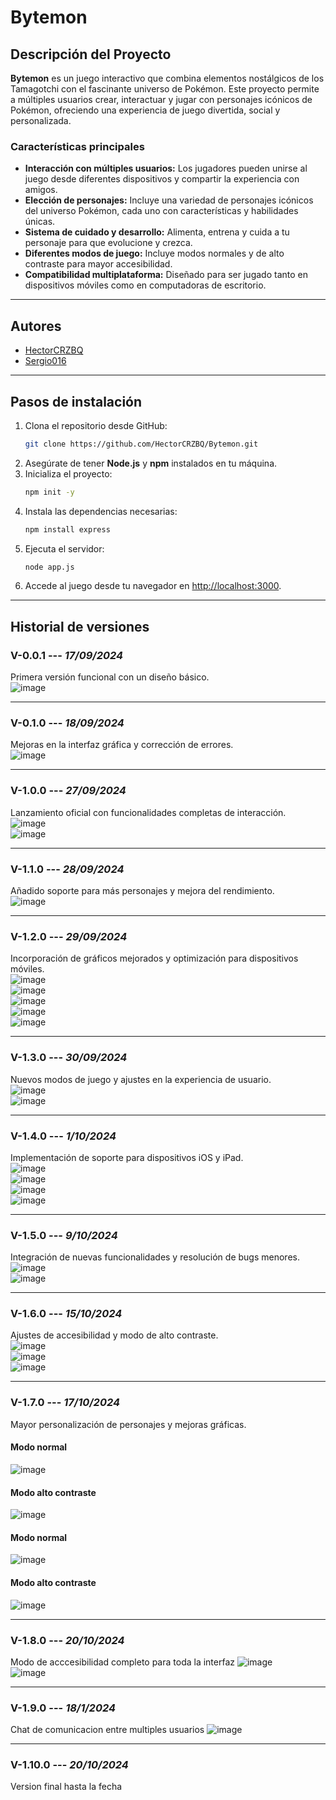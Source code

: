 # Bytemon

## **Descripción del Proyecto**

**Bytemon** es un juego interactivo que combina elementos nostálgicos de los Tamagotchi con el fascinante universo de Pokémon. Este proyecto permite a múltiples usuarios crear, interactuar y jugar con personajes icónicos de Pokémon, ofreciendo una experiencia de juego divertida, social y personalizada.

### **Características principales**
- **Interacción con múltiples usuarios:** Los jugadores pueden unirse al juego desde diferentes dispositivos y compartir la experiencia con amigos.
- **Elección de personajes:** Incluye una variedad de personajes icónicos del universo Pokémon, cada uno con características y habilidades únicas.
- **Sistema de cuidado y desarrollo:** Alimenta, entrena y cuida a tu personaje para que evolucione y crezca.
- **Diferentes modos de juego:** Incluye modos normales y de alto contraste para mayor accesibilidad.
- **Compatibilidad multiplataforma:** Diseñado para ser jugado tanto en dispositivos móviles como en computadoras de escritorio.

---

## **Autores**
- [HectorCRZBQ](https://github.com/HectorCRZBQ)
- [Sergio016](https://github.com/Sergio016)

---

## **Pasos de instalación**

1. Clona el repositorio desde GitHub:
   ```bash
   git clone https://github.com/HectorCRZBQ/Bytemon.git
   ```
2. Asegúrate de tener **Node.js** y **npm** instalados en tu máquina.
3. Inicializa el proyecto:
   ```bash
   npm init -y
   ```
4. Instala las dependencias necesarias:
   ```bash
   npm install express
   ```
5. Ejecuta el servidor:
   ```bash
   node app.js
   ```
6. Accede al juego desde tu navegador en [http://localhost:3000](http://localhost:3000).

---

## **Historial de versiones**

### **V-0.0.1** --- *17/09/2024*
Primera versión funcional con un diseño básico.  
![image](https://github.com/user-attachments/assets/12583302-e602-4e30-ae15-7ce01ed1e1db)

---

### **V-0.1.0** --- *18/09/2024*
Mejoras en la interfaz gráfica y corrección de errores.  
![image](https://github.com/user-attachments/assets/b8a749e2-2c6b-4896-9f20-485bf0f869be)

---

### **V-1.0.0** --- *27/09/2024*
Lanzamiento oficial con funcionalidades completas de interacción.  
![image](https://github.com/user-attachments/assets/44f0f9cc-8d5c-447a-9cd9-d68297f72aa3)  
![image](https://github.com/user-attachments/assets/4b04940c-3087-4eab-b3c7-539aa329a93b)

---

### **V-1.1.0** --- *28/09/2024*
Añadido soporte para más personajes y mejora del rendimiento.  
![image](https://github.com/user-attachments/assets/dc0ebc81-f0eb-4e4a-b206-93521d717065)

---

### **V-1.2.0** --- *29/09/2024*
Incorporación de gráficos mejorados y optimización para dispositivos móviles.  
![image](https://github.com/user-attachments/assets/6df6ff16-e9c7-4e72-a841-2925606ac360)  
![image](https://github.com/user-attachments/assets/c14b177d-8aea-47c4-9b19-bae510043a7e)  
![image](https://github.com/user-attachments/assets/93cc57da-627c-4718-bbc0-6cf02d9e4ffc)  
![image](https://github.com/user-attachments/assets/947ea122-ed0a-4f65-9fb2-8b66104b1b9c)  
![image](https://github.com/user-attachments/assets/ec84be95-9e04-4276-83a8-1c01572e01cc)

---

### **V-1.3.0** --- *30/09/2024*
Nuevos modos de juego y ajustes en la experiencia de usuario.  
![image](https://github.com/user-attachments/assets/5f94d4fa-b616-437a-9f1e-0c8152cb2c16)  
![image](https://github.com/user-attachments/assets/9e28c5a3-7304-4e50-934a-740a7f57f044)

---

### **V-1.4.0** --- *1/10/2024*
Implementación de soporte para dispositivos iOS y iPad.  
![image](https://github.com/user-attachments/assets/1beae698-89d8-414b-b2e4-5411074b0248)  
![image](https://github.com/user-attachments/assets/999f5a55-c75f-4681-a736-ea9374677730)  
![image](https://github.com/user-attachments/assets/7e5d1874-5fb4-4265-a6eb-6e4a7a0df0f4)  
![image](https://github.com/user-attachments/assets/c82c91d7-09ce-470d-9693-639f0201a24c)

---

### **V-1.5.0** --- *9/10/2024*
Integración de nuevas funcionalidades y resolución de bugs menores.  
![image](https://github.com/user-attachments/assets/d61e8f06-101d-482c-bcbe-cbeb91e14937)  
![image](https://github.com/user-attachments/assets/5a5787d3-0997-4907-830e-f453bdb7cf5c)

---

### **V-1.6.0** --- *15/10/2024*
Ajustes de accesibilidad y modo de alto contraste.  
![image](https://github.com/user-attachments/assets/95ad3a5b-2d46-4704-ad91-1ae33e162f0c)  
![image](https://github.com/user-attachments/assets/6d9de33b-86ab-4c2e-8e50-6d78e313994b)  
![image](https://github.com/user-attachments/assets/f1458fc8-1e9b-40e5-a47b-3b361ddbba23)

---

### **V-1.7.0** --- *17/10/2024*
Mayor personalización de personajes y mejoras gráficas.  
#### Modo normal  
![image](https://github.com/user-attachments/assets/dc0e268c-ff04-4e98-b6ea-7efbbfa6c94b)  
#### Modo alto contraste  
![image](https://github.com/user-attachments/assets/236c8316-1a7a-408c-85bd-5d7125c55369)  
#### Modo normal  
![image](https://github.com/user-attachments/assets/b8d5c079-e593-4438-8358-f3753c48ce0f)  
#### Modo alto contraste  
![image](https://github.com/user-attachments/assets/f209ac45-a640-4bd0-b095-91bf23a1f0f2)

---

### **V-1.8.0** --- *20/10/2024*
Modo de acccesibilidad completo para toda la interfaz 
![image](https://github.com/user-attachments/assets/c25be6b8-5c7d-4857-8d5d-a22a09a9b244)  
![image](https://github.com/user-attachments/assets/20707074-63c8-4854-8bb7-254f55d31217)

---

### **V-1.9.0** --- *18/1/2024*
Chat de comunicacion entre multiples usuarios 
![image](https://github.com/user-attachments/assets/90dcf66c-86a6-41d8-b32f-ca62ec5a2c0f)

---

### **V-1.10.0** --- *20/10/2024*
Version final hasta la fecha

